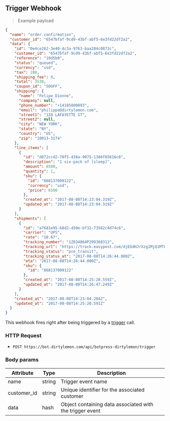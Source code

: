 ## Trigger Webhook

> Example payload

```json
{
  "name": "order.confirmation",
  "customer_id": "6547bfaf-9cd9-43bf-abf5-6e3fd22df2a2",
  "data": {
    "id": "0e4ce262-3e40-4c3a-9763-baa284c0873c",
    "customer_id": "6547bfaf-9cd9-43bf-abf5-6e3fd22df2a2",
    "reference": "19d5b0",
    "status": "queued",
    "currency": "usd",
    "tax": 288,
    "shipping_fee": 0,
    "total": 3538,
    "coupon_id": "50OFF",
    "shipping": {
      "name": "Felipe Dionne",
      "company": null,
      "phone_number": "+14185800893",
      "email": "philippe@dirtylemon.com",
      "street1": "128 LAFAYETTE ST",
      "street2": null,
      "city": "NEW YORK",
      "state": "NY",
      "country": "US",
      "zip": "10013-3174"
    },
    "line_items": [
      {
        "id": "d872ccd2-70f5-438a-9075-1386f85616c8",
        "description": "1 six-pack of [sleep]",
        "amount": 6500,
        "quantity": 1,
        "sku": {
          "id": "868137000122",
          "currency": "usd",
          "price": 6500
        },
        "created_at": "2017-08-08T14:23:04.319Z",
        "updated_at": "2017-08-08T14:23:04.319Z"
      }
    ],
    "shipments": [
      {
        "id": "a7681e95-68d2-450e-bf32-73562c4d74c6",
        "carrier": "UPS",
        "rate": "10.67",
        "tracking_number": "1Z034864P299368312",
        "tracking_url": "https://track.easypost.com/djE6dHJrXzg1MjQ1MTQ0YWEzNzQzMjBhNTc2NjgwMzdiMmIzMjVi",
        "tracking_status": "pre_transit",
        "tracking_status_at": "2017-08-08T14:26:44.000Z",
        "eta": "2017-08-08T14:26:44.000Z",
        "sku": {
          "id": "868137000122"
        },
        "created_at": "2017-08-08T14:25:20.559Z",
        "updated_at": "2017-08-08T14:26:47.249Z"
      }
    ],
    "created_at": "2017-08-08T14:23:04.204Z",
    "updated_at": "2017-08-08T14:25:20.591Z"
  }
}
```

This webhook fires right after being triggered by a [trigger](#trigger) call.

### HTTP Request

- `POST https://bot.dirtylemon.com/api/botpress-dirtylemon/trigger`

### Body params

| Attribute   | Type      | Description |
| ----------- | --------- | ------------|
| name        | string    | Trigger event name |
| customer_id | string    | Unique identifier for the associated customer |
| data        | hash      | Object containing data associated with the trigger event |
